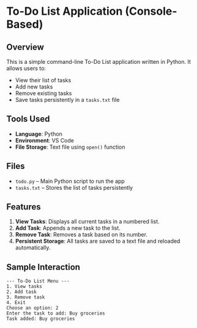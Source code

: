 # To-Do List Application (Console-Based)

##  Overview

This is a simple command-line To-Do List application written in Python. It allows users to:

* View their list of tasks
* Add new tasks
* Remove existing tasks
* Save tasks persistently in a `tasks.txt` file

##  Tools Used

* **Language**: Python
* **Environment**: VS Code 
* **File Storage**: Text file using `open()` function

##  Files

* `todo.py` – Main Python script to run the app
* `tasks.txt` – Stores the list of tasks persistently

##  Features

1. **View Tasks**: Displays all current tasks in a numbered list.
2. **Add Task**: Appends a new task to the list.
3. **Remove Task**: Removes a task based on its number.
4. **Persistent Storage**: All tasks are saved to a text file and reloaded automatically.
   

##  Sample Interaction

```
--- To-Do List Menu ---
1. View tasks
2. Add task
3. Remove task
4. Exit
Choose an option: 2
Enter the task to add: Buy groceries
Task added: Buy groceries
```



